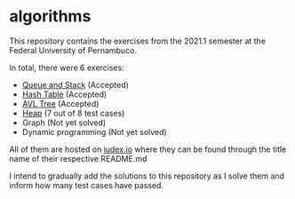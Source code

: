 # algorithms
This repository contains the exercises from the 2021.1 semester at the Federal University of Pernambuco.

In total, there were 6 exercises:
* [Queue and Stack](queue_and_stack/PROBLEM.md) (Accepted)
* [Hash Table](hash_table/PROBLEM.md) (Accepted)
* [AVL Tree](avl_tree/PROBLEM.md) (Accepted)
* [Heap]() (7 out of 8 test cases)
* Graph (Not yet solved)
* Dynamic programming (Not yet solved)

All of them are hosted on [iudex.io](https://iudex.io/) where they can be found through the title name of their respective README.md

I intend to gradually add the solutions to this repository as I solve them and inform how many test cases have passed.